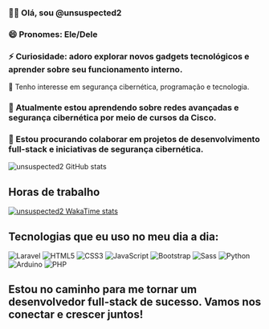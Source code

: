### ✋🏽 Olá, sou @unsuspected2
### 😄 Pronomes: Ele/Dele
### ⚡ Curiosidade: adoro explorar novos gadgets tecnológicos e aprender sobre seu funcionamento interno.
👀 Tenho interesse em segurança cibernética, programação e tecnologia.
### 🌱 Atualmente estou aprendendo sobre redes avançadas e segurança cibernética por meio de cursos da Cisco.

### 💞️ Estou procurando colaborar em projetos de desenvolvimento full-stack e iniciativas de segurança cibernética.

![unsuspected2 GitHub stats](https://github-readme-stats.vercel.app/api?username=unsuspected2&show_icons=true&theme=dark)

## Horas de trabalho

[![unsuspected2 WakaTime stats](https://github-readme-stats.vercel.app/api/wakatime?username=unsuspected2)](https://github.com/anuraghazra/github-readme-stats)

## Tecnologias que eu uso no meu dia a dia:

![Laravel](https://img.shields.io/badge/Laravel-FF2D20?style=for-the-badge&logo=laravel&logoColor=white)
![HTML5](https://img.shields.io/badge/HTML5-E34F26?style=for-the-badge&logo=html5&logoColor=white)
![CSS3](https://img.shields.io/badge/CSS3-1572B6?style=for-the-badge&logo=css3&logoColor=white)
![JavaScript](https://img.shields.io/badge/JavaScript-F7DF1E?style=for-the-badge&logo=javascript&logoColor=black)
![Bootstrap](https://img.shields.io/badge/Bootstrap-563D7C?style=for-the-badge&logo=bootstrap&logoColor=white)
![Sass](https://img.shields.io/badge/Sass-CC6699?style=for-the-badge&logo=sass&logoColor=white)
![Python](https://img.shields.io/badge/Python-3776AB?style=for-the-badge&logo=python&logoColor=white)
![Arduino](https://img.shields.io/badge/Arduino-00979D?style=for-the-badge&logo=Arduino&logoColor=white)
![PHP](https://img.shields.io/badge/PHP-777BB4?style=for-the-badge&logo=php&logoColor=white)

## Estou no caminho para me tornar um desenvolvedor full-stack de sucesso. Vamos nos conectar e crescer juntos!
##

